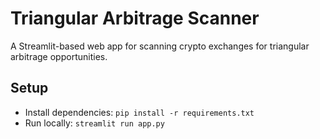 # Triangular Arbitrage Scanner
A Streamlit-based web app for scanning crypto exchanges for triangular arbitrage opportunities.

## Setup
- Install dependencies: `pip install -r requirements.txt`
- Run locally: `streamlit run app.py`
